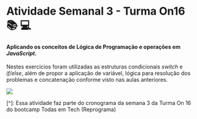 # Atividade Semanal 3 - Turma On16 :books: :computer:
#### Aplicando os conceitos de Lógica de Programação e operações em *JavaScript*.

Nestes exercicios foram utilizadas as estruturas condicionais *switch* e *if/else*, além de propor a aplicação de variável, lógica para resolução dos problemas e concatenação conforme visto nas aulas anteriores.

![](https://i.gifer.com/embedded/download/7LDo.gif)


[^]: Essa atividade faz parte do cronograma da semana 3 da Turma On 16 do bootcamp Todas em Tech (Reprograma)
